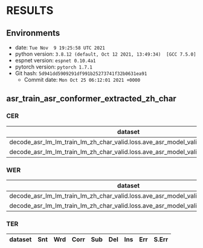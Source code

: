 <!-- Generated by scripts/utils/show_asr_result.sh -->
# RESULTS
## Environments
- date: `Tue Nov  9 19:25:58 UTC 2021`
- python version: `3.8.12 (default, Oct 12 2021, 13:49:34)  [GCC 7.5.0]`
- espnet version: `espnet 0.10.4a1`
- pytorch version: `pytorch 1.7.1`
- Git hash: `5d941dd5909291df991b25273741f32b0631ea91`
  - Commit date: `Mon Oct 25 06:12:01 2021 +0000`

## asr_train_asr_conformer_extracted_zh_char
### CER

|dataset|Snt|Wrd|Corr|Sub|Del|Ins|Err|S.Err|
|---|---|---|---|---|---|---|---|---|
|decode_asr_lm_lm_train_lm_zh_char_valid.loss.ave_asr_model_valid.acc.ave/dev_far|18899|253057|39.4|41.4|19.2|4.4|65.0|92.0|
|decode_asr_lm_lm_train_lm_zh_char_valid.loss.ave_asr_model_valid.acc.ave/test_far|14949|312412|20.0|30.2|49.8|0.5|80.6|93.4|

### WER

|dataset|Snt|Wrd|Corr|Sub|Del|Ins|Err|S.Err|
|---|---|---|---|---|---|---|---|---|
|decode_asr_lm_lm_train_lm_zh_char_valid.loss.ave_asr_model_valid.acc.ave/dev_far|18899|18899|8.0|92.0|0.0|0.0|92.0|92.0|
|decode_asr_lm_lm_train_lm_zh_char_valid.loss.ave_asr_model_valid.acc.ave/test_far|14949|128344|1.1|10.6|88.4|0.0|98.9|93.4|


### TER

|dataset|Snt|Wrd|Corr|Sub|Del|Ins|Err|S.Err|
|---|---|---|---|---|---|---|---|---|
